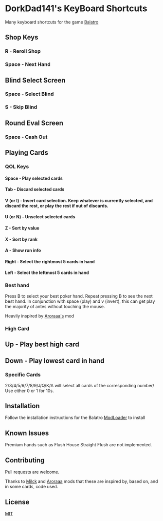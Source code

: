 # DorkDad141's KeyBoard Shortcuts
Many keyboard shortcuts for the game  [Balatro](https://store.steampowered.com/app/2379780/Balatro/)

## Shop Keys

### R - Reroll Shop

### Space - Next Hand

## Blind Select Screen

### Space - Select Blind

### S - Skip Blind

## Round Eval Screen

### Space - Cash Out

## Playing Cards

### QOL Keys

#### Space - Play selected cards

#### Tab - Discard selected cards

#### V (or I) - Invert card selection.  Keep whatever is currently selected, and discard the rest, or play the rest if out of discards.

#### U (or N) - Unselect selected cards

#### Z - Sort by value

#### X - Sort by rank

#### A - Show run info

#### Right - Select the rightmost 5 cards in hand

#### Left - Select the leftmost 5 cards in hand

### Best hand

Press B to select your best poker hand.  Repeat pressing B to see the next best hand.
In conjunction with space (play) and v (invert), this can get play the majority of antes without touching the mouse.

Heavily inspired by [Aroraaa's](https://github.com/Agoraaa/FlushHotkeys) mod 

### High Card

## Up - Play best high card

## Down - Play lowest card in hand

### Specific Cards

2/3/4/5/6/7/8/9/J/Q/K/A will select all cards of the corresponding number/
Use either 0 or 1 for 10s.

## Installation

Follow the installation instructions for the Balatro [ModLoader](https://github.com/Steamopollys/Steamodded/tree/0.6.0) to install

## Known Issues

Premium hands such as Flush House Straight Flush are not implemented.

## Contributing

Pull requests are welcome.

Thanks to [Milck](https://github.com/Mi1cK/Milcks-QOL?tab=readme-ov-file) and [Aroraaa](https://github.com/Agoraaa/FlushHotkeys) mods that
these are inspired by, based on, and in some cards, code used.

## License

[MIT](https://choosealicense.com/licenses/mit/)

